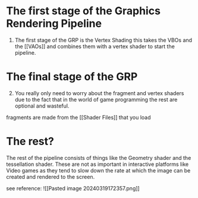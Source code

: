 # The first stage of the Graphics Rendering Pipeline

1. The first stage of the GRP is the Vertex Shading this takes the VBOs and the [[VAOs]] and combines them with a vertex shader to start the pipeline.

# The final stage of the GRP
2. You really only need to worry about the fragment and vertex shaders due to the fact that in the world of game programming the rest are optional and wasteful. 

fragments are made from the [[Shader Files]] that you load

# The rest?
The rest of the pipeline consists of things like the Geometry shader and the tessellation shader. These are not as important in interactive platforms like Video games as they tend to slow down the rate at which the image can be created and rendered to the screen.

see reference:
![[Pasted image 20240319172357.png]]